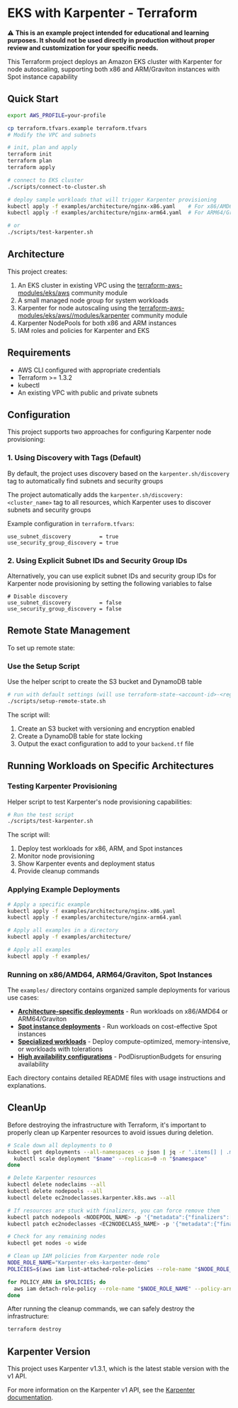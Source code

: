 # EKS with Karpenter - Terraform

⚠️ **This is an example project intended for educational and learning purposes. It should not be used directly in production without proper review and customization for your specific needs.**

This Terraform project deploys an Amazon EKS cluster with Karpenter for node autoscaling, supporting both x86 and ARM/Graviton instances with Spot instance capability

## Quick Start

```bash
export AWS_PROFILE=your-profile

cp terraform.tfvars.example terraform.tfvars
# Modify the VPC and subnets

# init, plan and apply
terraform init
terraform plan
terraform apply

# connect to EKS cluster
./scripts/connect-to-cluster.sh

# deploy sample workloads that will trigger Karpenter provisioning
kubectl apply -f examples/architecture/nginx-x86.yaml    # For x86/AMD64
kubectl apply -f examples/architecture/nginx-arm64.yaml  # For ARM64/Graviton

# or
./scripts/test-karpenter.sh

```

## Architecture

This project creates:

1. An EKS cluster in existing VPC using the [terraform-aws-modules/eks/aws](https://registry.terraform.io/modules/terraform-aws-modules/eks/aws/latest) community module
2. A small managed node group for system workloads
3. Karpenter for node autoscaling using the [terraform-aws-modules/eks/aws//modules/karpenter](https://registry.terraform.io/modules/terraform-aws-modules/eks/aws/latest/submodules/karpenter) community module
4. Karpenter NodePools for both x86 and ARM instances
5. IAM roles and policies for Karpenter and EKS

## Requirements

- AWS CLI configured with appropriate credentials
- Terraform >= 1.3.2
- kubectl
- An existing VPC with public and private subnets

## Configuration

This project supports two approaches for configuring Karpenter node provisioning:

### 1. Using Discovery with Tags (Default)

By default, the project uses discovery based on the `karpenter.sh/discovery` tag to automatically find subnets and security groups

The project automatically adds the `karpenter.sh/discovery: <cluster_name>` tag to all resources, which Karpenter uses to discover subnets and security groups

Example configuration in `terraform.tfvars`:

```hcl
use_subnet_discovery         = true
use_security_group_discovery = true
```

### 2. Using Explicit Subnet IDs and Security Group IDs

Alternatively, you can use explicit subnet IDs and security group IDs for Karpenter node provisioning by setting the following variables to false

```hcl
# Disable discovery
use_subnet_discovery         = false
use_security_group_discovery = false
```

## Remote State Management

To set up remote state:

### Use the Setup Script

Use the helper script to create the S3 bucket and DynamoDB table

```bash
# run with default settings (will use terraform-state-<account-id>-<region> as bucket name)
./scripts/setup-remote-state.sh
```

The script will:
1. Create an S3 bucket with versioning and encryption enabled
2. Create a DynamoDB table for state locking
3. Output the exact configuration to add to your `backend.tf` file

## Running Workloads on Specific Architectures

### Testing Karpenter Provisioning

Helper script to test Karpenter's node provisioning capabilities:

```bash
# Run the test script
./scripts/test-karpenter.sh
```

The script will:
1. Deploy test workloads for x86, ARM, and Spot instances
2. Monitor node provisioning
3. Show Karpenter events and deployment status
4. Provide cleanup commands

### Applying Example Deployments

```bash
# Apply a specific example
kubectl apply -f examples/architecture/nginx-x86.yaml
kubectl apply -f examples/architecture/nginx-arm64.yaml

# Apply all examples in a directory
kubectl apply -f examples/architecture/

# Apply all examples
kubectl apply -f examples/
```

### Running on x86/AMD64, ARM64/Graviton, Spot Instances

The `examples/` directory contains organized sample deployments for various use cases:

- **[Architecture-specific deployments](examples/architecture/)** - Run workloads on x86/AMD64 or ARM64/Graviton
- **[Spot instance deployments](examples/spot/)** - Run workloads on cost-effective Spot instances
- **[Specialized workloads](examples/specialized/)** - Deploy compute-optimized, memory-intensive, or workloads with tolerations
- **[High availability configurations](examples/high-availability/)** - PodDisruptionBudgets for ensuring availability

Each directory contains detailed README files with usage instructions and explanations.

## CleanUp

Before destroying the infrastructure with Terraform, it's important to properly clean up Karpenter resources to avoid issues during deletion.

```bash
# Scale down all deployments to 0
kubectl get deployments --all-namespaces -o json | jq -r '.items[] | .metadata.name + " " + .metadata.namespace' | while read -r name namespace; do
  kubectl scale deployment "$name" --replicas=0 -n "$namespace"
done

# Delete Karpenter resources
kubectl delete nodeclaims --all
kubectl delete nodepools --all
kubectl delete ec2nodeclasses.karpenter.k8s.aws --all

# If resources are stuck with finalizers, you can force remove them
kubectl patch nodepools <NODEPOOL_NAME> -p '{"metadata":{"finalizers":[]}}' --type=merge
kubectl patch ec2nodeclasses <EC2NODECLASS_NAME> -p '{"metadata":{"finalizers":[]}}' --type=merge

# Check for any remaining nodes
kubectl get nodes -o wide

# Clean up IAM policies from Karpenter node role
NODE_ROLE_NAME="Karpenter-eks-karpenter-demo"
POLICIES=$(aws iam list-attached-role-policies --role-name "$NODE_ROLE_NAME" --query "AttachedPolicies[].PolicyArn" --output text)

for POLICY_ARN in $POLICIES; do
  aws iam detach-role-policy --role-name "$NODE_ROLE_NAME" --policy-arn "$POLICY_ARN"
done
```

After running the cleanup commands, we can safely destroy the infrastructure:

```bash
terraform destroy
```

## Karpenter Version

This project uses Karpenter v1.3.1, which is the latest stable version with the v1 API.

For more information on the Karpenter v1 API, see the [Karpenter documentation](https://karpenter.sh/docs/).

